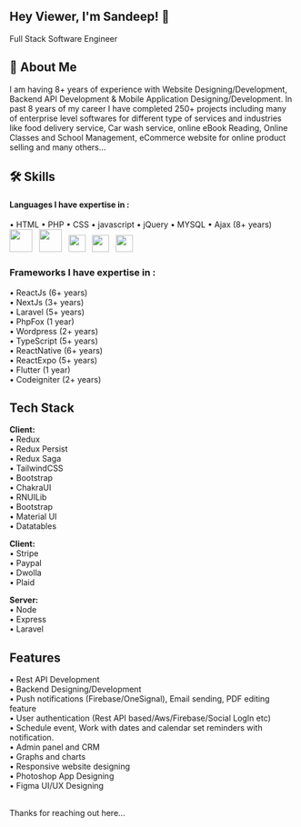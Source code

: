 ## Hey Viewer, I'm Sandeep! 👋
Full Stack Software Engineer

## 🚀 About Me
I am having 8+ years of experience with Website Designing/Development, Backend API Development & Mobile Application Designing/Development. In past 8 years of my career I have completed 250+ projects including many of enterprise level softwares for different type of services and industries like food delivery service, Car wash service, online eBook Reading, Online Classes and School Management, eCommerce website for online product selling and many others...


## 🛠 Skills

#### Languages I have expertise in : 
&bull; HTML &bull; PHP &bull; CSS &bull; javascript &bull; jQuery &bull; MYSQL &bull; Ajax (8+ years)<br>
<img src="https://cdn-icons-png.flaticon.com/512/5968/5968267.png" width="40"> &nbsp; <img src="https://cdn-icons-png.flaticon.com/512/5968/5968242.png" width="40"> &nbsp; <img src="https://cdn-icons-png.flaticon.com/512/5968/5968672.png" width="30"> &nbsp; <img src="https://cdn-icons-png.flaticon.com/512/4726/4726005.png" width="30"> &nbsp; <img src="https://cdn-icons-png.flaticon.com/512/919/919830.png" width="30">

### Frameworks I have expertise in : 
&bull; ReactJs (6+ years)<br>
&bull; NextJs  (3+ years)<br>
&bull; Laravel (5+ years)<br>
&bull; PhpFox (1 year)<br>
&bull; Wordpress (2+ years)<br>
&bull; TypeScript (5+ years)<br>
&bull; ReactNative (6+ years)<br>
&bull; ReactExpo  (5+ years)<br>
&bull; Flutter (1 year)<br>
&bull; Codeigniter (2+ years)

## Tech Stack
**Client:** 
<br>&bull; Redux 
<br>&bull; Redux Persist 
<br>&bull; Redux Saga 
<br>&bull; TailwindCSS 
<br>&bull; Bootstrap 
<br>&bull; ChakraUI 
<br>&bull; RNUILib 
<br>&bull; Bootstrap 
<br>&bull; Material UI 
<br>&bull; Datatables<br>

**Client:** 
<br>&bull; Stripe
<br>&bull; Paypal
<br>&bull; Dwolla
<br>&bull; Plaid<br>

**Server:** 
<br>&bull; Node 
<br>&bull; Express 
<br>&bull; Laravel


## Features
&bull; Rest API Development<br>
&bull; Backend Designing/Development<br>
&bull; Push notifications (Firebase/OneSignal), Email sending, PDF editing feature<br>
&bull; User authentication (Rest API based/Aws/Firebase/Social LogIn etc)<br>
&bull; Schedule event, Work with dates and calendar set reminders with notification.<br>
&bull; Admin panel and CRM<br>
&bull; Graphs and charts <br>
&bull; Responsive website designing<br>
&bull; Photoshop App Designing<br>
&bull; Figma UI/UX Designing<br>

<br>Thanks for reaching out here...
